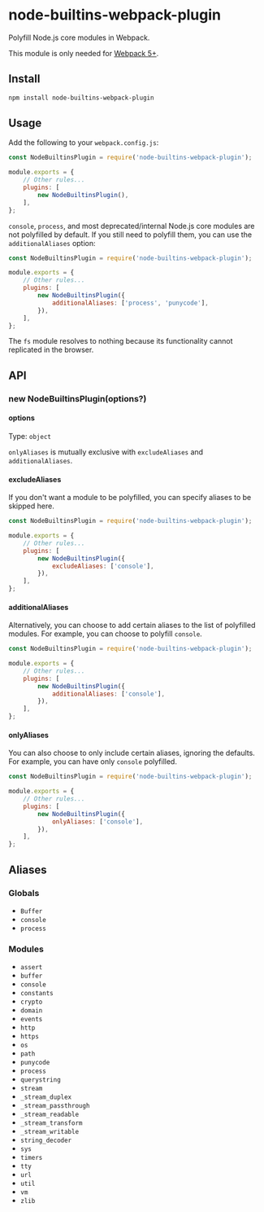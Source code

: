 # node-builtins-webpack-plugin

Polyfill Node.js core modules in Webpack.

This module is only needed for [Webpack 5+](https://github.com/webpack/changelog-v5#automatic-nodejs-polyfills-removed).

## Install

```sh
npm install node-builtins-webpack-plugin
```

## Usage

Add the following to your `webpack.config.js`:

```js
const NodeBuiltinsPlugin = require('node-builtins-webpack-plugin');

module.exports = {
	// Other rules...
	plugins: [
		new NodeBuiltinsPlugin(),
	],
};
```

`console`, `process`, and most deprecated/internal Node.js core modules are not polyfilled by default. If you still need to polyfill them, you can use the `additionalAliases` option:

```js
const NodeBuiltinsPlugin = require('node-builtins-webpack-plugin');

module.exports = {
	// Other rules...
	plugins: [
		new NodeBuiltinsPlugin({
			additionalAliases: ['process', 'punycode'],
		}),
	],
};
```

The `fs` module resolves to nothing because its functionality cannot replicated in the browser.

## API

### new NodeBuiltinsPlugin(options?)

#### options

Type: `object`

`onlyAliases` is mutually exclusive with `excludeAliases` and `additionalAliases`.

#### excludeAliases

If you don't want a module to be polyfilled, you can specify aliases to be skipped here.

```js
const NodeBuiltinsPlugin = require('node-builtins-webpack-plugin');

module.exports = {
	// Other rules...
	plugins: [
		new NodeBuiltinsPlugin({
			excludeAliases: ['console'],
		}),
	],
};
```

#### additionalAliases

Alternatively, you can choose to add certain aliases to the list of polyfilled modules. For example, you can choose to polyfill `console`.

```js
const NodeBuiltinsPlugin = require('node-builtins-webpack-plugin');

module.exports = {
	// Other rules...
	plugins: [
		new NodeBuiltinsPlugin({
			additionalAliases: ['console'],
		}),
	],
};
```

#### onlyAliases

You can also choose to only include certain aliases, ignoring the defaults. For example, you can have only `console` polyfilled.

```js
const NodeBuiltinsPlugin = require('node-builtins-webpack-plugin');

module.exports = {
	// Other rules...
	plugins: [
		new NodeBuiltinsPlugin({
			onlyAliases: ['console'],
		}),
	],
};
```

## Aliases

### Globals

- `Buffer`
- `console`
- `process`

### Modules

- `assert`
- `buffer`
- `console`
- `constants`
- `crypto`
- `domain`
- `events`
- `http`
- `https`
- `os`
- `path`
- `punycode`
- `process`
- `querystring`
- `stream`
- `_stream_duplex`
- `_stream_passthrough`
- `_stream_readable`
- `_stream_transform`
- `_stream_writable`
- `string_decoder`
- `sys`
- `timers`
- `tty`
- `url`
- `util`
- `vm`
- `zlib`
